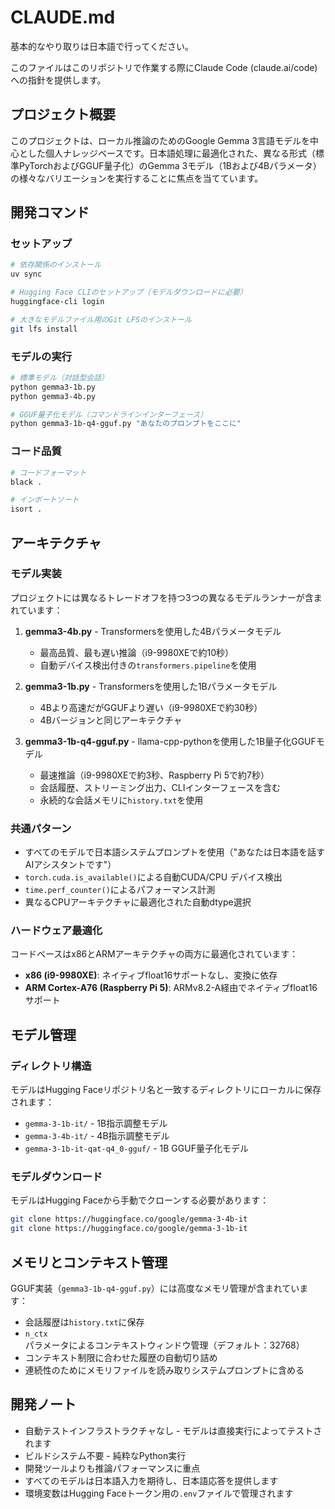 # CLAUDE.md

基本的なやり取りは日本語で行ってください。

このファイルはこのリポジトリで作業する際にClaude Code (claude.ai/code) への指針を提供します。

## プロジェクト概要

このプロジェクトは、ローカル推論のためのGoogle Gemma 3言語モデルを中心とした個人ナレッジベースです。日本語処理に最適化された、異なる形式（標準PyTorchおよびGGUF量子化）のGemma 3モデル（1Bおよび4Bパラメータ）の様々なバリエーションを実行することに焦点を当てています。

## 開発コマンド

### セットアップ
```bash
# 依存関係のインストール
uv sync

# Hugging Face CLIのセットアップ（モデルダウンロードに必要）
huggingface-cli login

# 大きなモデルファイル用のGit LFSのインストール
git lfs install
```

### モデルの実行
```bash
# 標準モデル（対話型会話）
python gemma3-1b.py
python gemma3-4b.py

# GGUF量子化モデル（コマンドラインインターフェース）
python gemma3-1b-q4-gguf.py "あなたのプロンプトをここに"
```

### コード品質
```bash
# コードフォーマット
black .

# インポートソート
isort .
```

## アーキテクチャ

### モデル実装
プロジェクトには異なるトレードオフを持つ3つの異なるモデルランナーが含まれています：

1. **gemma3-4b.py** - Transformersを使用した4Bパラメータモデル
   - 最高品質、最も遅い推論（i9-9980XEで約10秒）
   - 自動デバイス検出付きの`transformers.pipeline`を使用

2. **gemma3-1b.py** - Transformersを使用した1Bパラメータモデル
   - 4Bより高速だがGGUFより遅い（i9-9980XEで約30秒）
   - 4Bバージョンと同じアーキテクチャ

3. **gemma3-1b-q4-gguf.py** - llama-cpp-pythonを使用した1B量子化GGUFモデル
   - 最速推論（i9-9980XEで約3秒、Raspberry Pi 5で約7秒）
   - 会話履歴、ストリーミング出力、CLIインターフェースを含む
   - 永続的な会話メモリに`history.txt`を使用

### 共通パターン
- すべてのモデルで日本語システムプロンプトを使用（"あなたは日本語を話すAIアシスタントです"）
- `torch.cuda.is_available()`による自動CUDA/CPU デバイス検出
- `time.perf_counter()`によるパフォーマンス計測
- 異なるCPUアーキテクチャに最適化された自動dtype選択

### ハードウェア最適化
コードベースはx86とARMアーキテクチャの両方に最適化されています：
- **x86 (i9-9980XE)**: ネイティブfloat16サポートなし、変換に依存
- **ARM Cortex-A76 (Raspberry Pi 5)**: ARMv8.2-A経由でネイティブfloat16サポート

## モデル管理

### ディレクトリ構造
モデルはHugging Faceリポジトリ名と一致するディレクトリにローカルに保存されます：
- `gemma-3-1b-it/` - 1B指示調整モデル
- `gemma-3-4b-it/` - 4B指示調整モデル
- `gemma-3-1b-it-qat-q4_0-gguf/` - 1B GGUF量子化モデル

### モデルダウンロード
モデルはHugging Faceから手動でクローンする必要があります：
```bash
git clone https://huggingface.co/google/gemma-3-4b-it
git clone https://huggingface.co/google/gemma-3-1b-it
```

## メモリとコンテキスト管理

GGUF実装（`gemma3-1b-q4-gguf.py`）には高度なメモリ管理が含まれています：
- 会話履歴は`history.txt`に保存
- `n_ctx`パラメータによるコンテキストウィンドウ管理（デフォルト：32768）
- コンテキスト制限に合わせた履歴の自動切り詰め
- 連続性のためにメモリファイルを読み取りシステムプロンプトに含める

## 開発ノート

- 自動テストインフラストラクチャなし - モデルは直接実行によってテストされます
- ビルドシステム不要 - 純粋なPython実行
- 開発ツールよりも推論パフォーマンスに重点
- すべてのモデルは日本語入力を期待し、日本語応答を提供します
- 環境変数はHugging Faceトークン用の`.env`ファイルで管理されます
